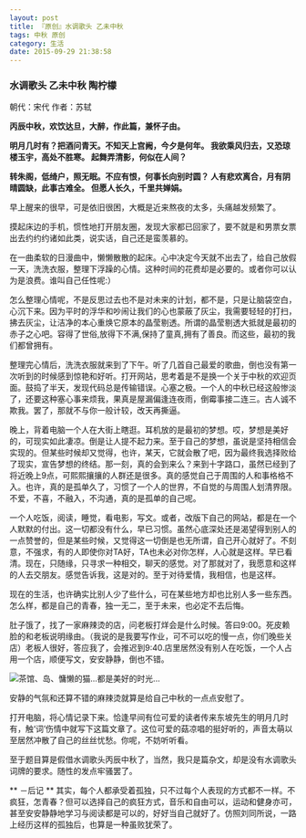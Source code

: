 ```yaml
---
layout: post
title: 『原创』水调歌头 乙未中秋
tags: 中秋 原创
category: 生活
date: 2015-09-29 21:38:58
---
```




### 水调歌头 乙未中秋 陶柠檬

朝代：宋代 作者：苏轼

**丙辰中秋，欢饮达旦，大醉，作此篇，兼怀子由。**

**明月几时有？把酒问青天。不知天上宫阙，今夕是何年。
我欲乘风归去，又恐琼楼玉宇，高处不胜寒。
起舞弄清影，何似在人间？**

**转朱阁，低绮户，照无眠。不应有恨，何事长向别时圆？
人有悲欢离合，月有阴晴圆缺，此事古难全。
但愿人长久，千里共婵娟。**

早上醒来的很早，可是依旧很困，大概是近来熬夜的太多，头痛越发频繁了。

摸起床边的手机，惯性地打开朋友圈，发现大家都已回家了，要不就是和男票女票出去约约约诸如此类，说实话，自己还是蛮羡慕的。

在一曲柔软的日漫曲中，懒懒散散的起床。心中决定今天就不出去了，给自己放假一天，洗洗衣服，整理下浮躁的心情。这种时间的花费却是必要的。或者你可以认为是浪费。谁叫自己任性呢:）

怎么整理心情呢，不是反思过去也不是对未来的计划，都不是，只是让脑袋空白，心沉下来。因为平时的浮华和吵闹让我们的心也蒙蔽了灰尘，我需要轻轻的打扫，拂去灰尘，让洁净的本心重焕它原本的晶莹剔透。所谓的晶莹剔透大抵就是最初的赤子之心吧。容得了世俗,放得下不满,保持了童真,拥有了善良。而这些，最初的我们都曾拥有。

整理完心情后，洗洗衣服就来到了下午。听了几首自己最爱的歌曲，倒也没有第一次听到的时候感到惊艳和好听。打开网站，思考着是不是换一个关于中秋的欢迎页面。鼓捣了半天，发现代码总是传输错误。心塞之极。一个人的中秋已经这般惨淡了，还要这种塞心事来烦我，果真是屋漏偏逢连夜雨，倒霉事接二连三。古人诚不欺我。罢了，那就不与你一般计较，改天再撕逼。

晚上，背着电脑一个人在大街上瞎逛。耳机放的是最初的梦想。哎，梦想是美好的，可现实如此凄凉。倒是让人提不起力来。至于自己的梦想，虽说是坚持相信会实现的。但某些时候却又觉得，也许，某天，它就会散了吧，因为最终我选择败给了现实，宣告梦想的终结。那一刻，真的会到来么？来到十字路口，虽然已经到了将近晚上9点，可熙熙攘攘的人群还是很多。真的感觉自己于周围的人和事格格不入。也许，真的是孤单久了，习惯了一个人的世界，不自觉的与周围人划清界限。不爱，不喜，不融入，不沟通，真的是孤单的自己呢。

一个人吃饭，阅读，睡觉，看电影，写文。或者，改版下自己的网站，都是在一个人默默的付出。这一切都没有什么，早已习惯。虽然心底深处还是渴望得到别人的一点赞誉的，但是某些时候，又觉得这一切倒是也无所谓，自己开心就好了。不刻意，不强求，有的人即使你对TA好，TA也未必对你怎样，人心就是这样。早已看清。现在，只随缘，只寻求一种相交，聊天的感觉。对了那就对了，我愿意和这样的人去交朋友。感觉告诉我，这是对的。至于对待爱情，我相信，也是这样。

现在的生活，也许确实比别人少了些什么，可在某些地方却也比别人多一些东西。怎么样，都是自己的青春，独一无二，至于未来，也必定不去后悔。

肚子饿了，找了一家麻辣烫的店，问老板打烊会是什么时候。答曰9:00。死皮赖脸的和老板说明缘由。（我说的是我要写作业，可不可以吃的慢一点，你们晚些关店）老板人很好，答应我了，会推迟到9:40.店里居然没有别人在吃饭，一个人占用一个店，顺便写文，安安静静，倒也不错。

![](http://7xlkoc.com1.z0.glb.clouddn.com/chide.jpg "茶馆、岛、慵懒的猫...都是美好的时光...")

安静的气氛和还算不错的麻辣烫就算是给自己中秋的一点点安慰了。

打开电脑，将心情记录下来。恰逢早间有位可爱的读者传来东坡先生的明月几时有，触‘词’伤情中就写下这篇文章了。这位可爱的菇凉唱的挺好听的，声音太萌以至居然冲散了自己的丝丝忧愁。你呢，不妨听听看。

至于题目算是假借水调歌头丙辰中秋了，当然，我只是篇杂文，却是没有水调歌头词牌的要求。随性的发点牢骚罢了。

** －后记 **
其实，每个人都承受着孤独，只不过每个人表现的方式都不一样。不疯狂，怎青春？但可以选择自己的疯狂方式，音乐和自由可以，运动和健身亦可，甚至安安静静地学习与阅读都是可以的，好好当自己就好了。仿照刘同所说，一路上经历这样的孤独后，也算是一种虽败犹荣了。